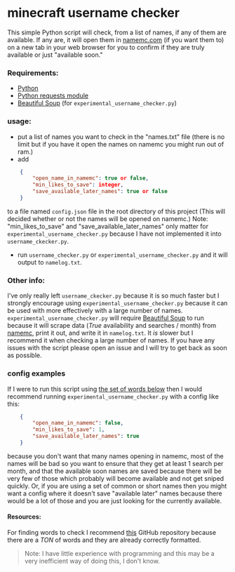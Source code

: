 # minecraft username checker

This simple Python script will check, from a list of names, if any of them are available. If any are, it will open them in [namemc.com](https://namemc.com/) (if you want them to) on a new tab in your web browser for you to confirm if they are truly available or just "available soon."

### Requirements:
- [Python](https://www.python.org/)
- [Python requests module](https://requests.readthedocs.io/en/master/)
- [Beautiful Soup](https://www.crummy.com/software/BeautifulSoup/bs4/doc/) (for `experimental_username_checker.py`)


### usage:
- put a list of names you want to check in the "names.txt" file (there is no limit but if you have it open the names on namemc you might run out of ram.)
- add
```json
    {
        "open_name_in_namemc": true or false,
        "min_likes_to_save": integer,
        "save_available_later_names": true or false
    }
```
 to a file named `config.json` file in the root directory of this project (This will decided whether or not the names will be opened on namemc.) Note: "min_likes_to_save" and "save_available_later_names" only matter for `experimental_username_checker.py` because I have not implemented it into `username_ckecker.py`.
-  run `username_checker.py` or `experimental_username_checker.py` and it will output to `namelog.txt`.

### Other info:
I've only really left `username_ckecker.py` because it is so much faster but I strongly encourage using `experimental_username_checker.py` because it can be used with more effectively with a large number of names.  `experimental_username_checker.py` will require [Beautiful Soup](https://www.crummy.com/software/BeautifulSoup/bs4/doc/) to run because it will scrape data (*True* availability and searches / month) from [namemc](https://namemc.com/), print it out, and write it in `namelog.txt`. It *is* slower but I recommend it when checking a large number of names.
If you have any issues with the script please open an issue and I will try to get back as soon as possible.
### config examples
If I were to run this script using [the set of words below](https://github.com/dwyl/english-words) then I would recommend running `experimental_username_checker.py` with a config like this:
```json
    {
        "open_name_in_namemc": false,
        "min_likes_to_save": 1,
        "save_available_later_names": true
    }
```
because you don't want that many names opening in namemc, most of the names will be bad so you want to ensure that they get at least 1 search per month, and that the available soon names are saved because there will be very few of those which probably will become available and not get sniped quickly. Or, if you are using a set of common or short names then you might want a config where it doesn't save "available later" names because there would be a lot of those and you are just looking for the currently available.

#### Resources:
For finding words to check I recommend [this](https://github.com/dwyl/english-words) GitHub repository because there are a *TON* of words and they are already correctly formatted.

> Note: I have little experience with programming and this may be a very inefficient way of doing this, I don't know.
